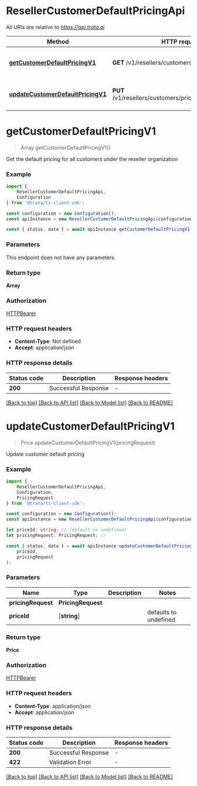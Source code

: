 # ResellerCustomerDefaultPricingApi

All URIs are relative to *https://api.trata.ai*

|Method | HTTP request | Description|
|------------- | ------------- | -------------|
|[**getCustomerDefaultPricingV1**](#getcustomerdefaultpricingv1) | **GET** /v1/resellers/customers/pricing/default | Get Customer Default Pricing V1|
|[**updateCustomerDefaultPricingV1**](#updatecustomerdefaultpricingv1) | **PUT** /v1/resellers/customers/pricing/default/{price_id} | Update Customer Default Pricing V1|

# **getCustomerDefaultPricingV1**
> Array<Price> getCustomerDefaultPricingV1()

Get the default pricing for all customers under the reseller organization

### Example

```typescript
import {
    ResellerCustomerDefaultPricingApi,
    Configuration
} from '@trata/ts-client-sdk';

const configuration = new Configuration();
const apiInstance = new ResellerCustomerDefaultPricingApi(configuration);

const { status, data } = await apiInstance.getCustomerDefaultPricingV1();
```

### Parameters
This endpoint does not have any parameters.


### Return type

**Array<Price>**

### Authorization

[HTTPBearer](../README.md#HTTPBearer)

### HTTP request headers

 - **Content-Type**: Not defined
 - **Accept**: application/json


### HTTP response details
| Status code | Description | Response headers |
|-------------|-------------|------------------|
|**200** | Successful Response |  -  |

[[Back to top]](#) [[Back to API list]](../README.md#documentation-for-api-endpoints) [[Back to Model list]](../README.md#documentation-for-models) [[Back to README]](../README.md)

# **updateCustomerDefaultPricingV1**
> Price updateCustomerDefaultPricingV1(pricingRequest)

Update customer default pricing

### Example

```typescript
import {
    ResellerCustomerDefaultPricingApi,
    Configuration,
    PricingRequest
} from '@trata/ts-client-sdk';

const configuration = new Configuration();
const apiInstance = new ResellerCustomerDefaultPricingApi(configuration);

let priceId: string; // (default to undefined)
let pricingRequest: PricingRequest; //

const { status, data } = await apiInstance.updateCustomerDefaultPricingV1(
    priceId,
    pricingRequest
);
```

### Parameters

|Name | Type | Description  | Notes|
|------------- | ------------- | ------------- | -------------|
| **pricingRequest** | **PricingRequest**|  | |
| **priceId** | [**string**] |  | defaults to undefined|


### Return type

**Price**

### Authorization

[HTTPBearer](../README.md#HTTPBearer)

### HTTP request headers

 - **Content-Type**: application/json
 - **Accept**: application/json


### HTTP response details
| Status code | Description | Response headers |
|-------------|-------------|------------------|
|**200** | Successful Response |  -  |
|**422** | Validation Error |  -  |

[[Back to top]](#) [[Back to API list]](../README.md#documentation-for-api-endpoints) [[Back to Model list]](../README.md#documentation-for-models) [[Back to README]](../README.md)

